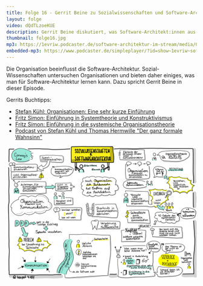```yaml
---
title: Folge 16 - Gerrit Beine zu Sozialwissenschaften und Software-Architektur
layout: folge
video: dQdTLzoeKUE
description: Gerrit Beine diskutiert, was Software-Architekt:innen aus den Sozialwissenschaften lernen können
thumbnail: folge16.jpg
mp3: https://1evriw.podcaster.de/software-architektur-im-stream/media/GerrtiBeine.mp3
embedded-mp3: https://www.podcaster.de/simpleplayer/?id=show~1evriw~software-architektur-im-stream~pod-606319de59491803526452&v=1617107735
---
```


Die Organisation beeinflusst die
Software-Architektur. Sozial-Wissenschaften untersuchen Organisationen
und bieten daher einiges, was man für Software-Architektur lernen
kann. Dazu spricht Gerrit Beine in dieser Episode.

Gerrits Buchtipps: 

* [Stefan Kühl: Organisationen: Eine sehr kurze Einführung](https://www.goodreads.com/book/show/19286163-organisationen)
* [Fritz Simon: Einführung in Systemtheorie und Konstruktivismus](https://www.goodreads.com/book/show/1796959.Einf_hrung_In_Systemtheorie_Und_Konstruktivismus)
* [Fritz Simon: Einführung in die systemische Organisationstheorie](https://www.goodreads.com/book/show/5325490-einf-hrung-in-die-systemische-organisationstheorie)
* [Podcast von Stefan Kühl und Thomas Hermwille "Der ganz formale Wahnsinn"](https://anchor.fm/wahnsinn)

![Sketchnote](/sketchnotes/folge16.jpg "Sketchnote")

